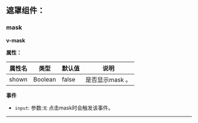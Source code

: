 ## 遮罩组件：

### mask

**v-mask**

**属性：**

属性名   |    类型    |    默认值    |   说明
----    | ----    | ----    | ----    |
shown |  Boolean  | false | 是否显示mask 。

**事件**

- `input`:
  参数:`无`
  点击mask时会触发该事件。

---